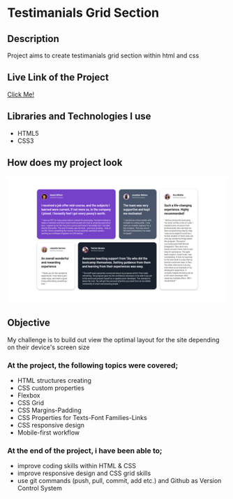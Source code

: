 # Testimanials Grid Section

<!-- 
## Table of contents

  - [Overview](#overview)
  - [The challenge](#the-challenge)
  - [Screenshot](#screenshot)
  - [Links](#links)
- [My process](#my-process)
  - [Built with](#built-with)
  - [What I learned](#what-i-learned)
  - [Continued development](#continued-development)
  - [Useful resources](#useful-resources)
- [Author](#author)
- [Acknowledgments](#acknowledgments) -->


## Description

<p>Project aims to create testimanials grid section within html and css</p>

## Live Link of the Project

[Click Me!](https://oz-mt.github.io/testimanials-grid-section/)

## Libraries and Technologies I use
 
 * HTML5
 * CSS3

## How does my project look

![testimanials grid section desktop](https://github.com/Oz-MT/testimanials-grid-section/blob/master/views/desktop%20view.png)

## Objective

<p>My challenge is to build out view the optimal layout for the site depending on their device's screen size </p>

### At the project, the following topics were covered;

* HTML structures creating
* CSS custom properties
* Flexbox
* CSS Grid
* CSS Margins-Padding
* CSS Properties for Texts-Font Families-Links
* CSS responsive design 
* Mobile-first workflow

### At the end of the project, i have been able to;

* improve coding skills within HTML & CSS
* improve responsive design and CSS grid skills
* use git commands (push, pull, commit, add etc.) and Github as Version Control System

